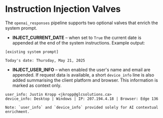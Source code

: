 # Instruction Injection Valves

The `openai_responses` pipeline supports two optional valves that enrich the system prompt.

* **INJECT_CURRENT_DATE** – when set to `True` the current date is appended at the end of the system instructions. Example output:

```
[existing system prompt]

Today's date: Thursday, May 21, 2025
```

* **INJECT_USER_INFO** – when enabled the user's name and email are appended. If request data is available, a short `device_info` line is also added summarising the client platform and browser. This information is marked as context only.

```
user_info: Justin Kropp <jkropp@glcsolutions.ca>
device_info: Desktop | Windows | IP: 207.194.4.18 | Browser: Edge 136

Note: `user_info` and `device_info` provided solely for AI contextual enrichment.
```
